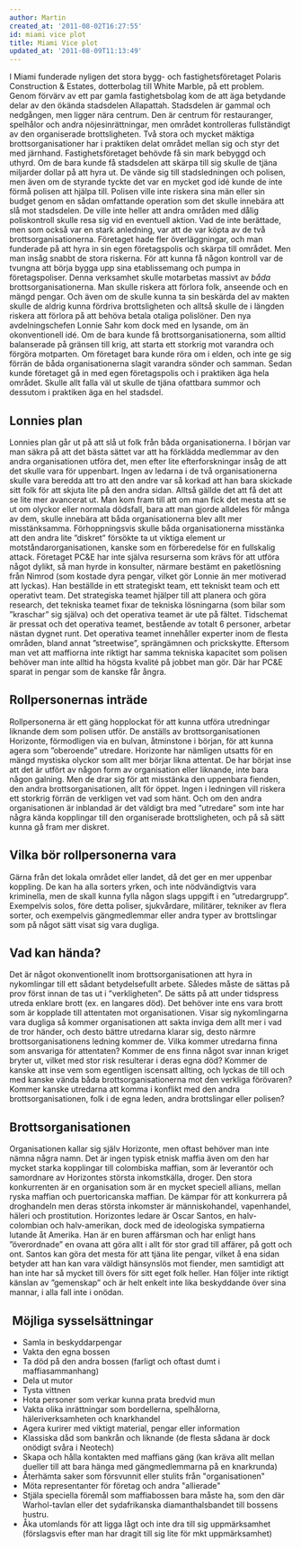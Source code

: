 ```yaml
---
author: Martin
created_at: '2011-08-02T16:27:55'
id: miami vice plot
title: Miami Vice plot
updated_at: '2011-08-09T11:13:49'
---
```

I Miami funderade nyligen det stora bygg- och fastighetsföretaget Polaris Construction & Estates, dotterbolag till White Marble, på ett problem. Genom förvärv av ett par gamla fastighetsbolag kom de att äga betydande delar av den ökända stadsdelen Allapattah. Stadsdelen är gammal och nedgången, men ligger nära centrum. Den är centrum för restauranger, spelhålor och andra nöjesinrättningar, men området kontrolleras fullständigt av den organiserade brottsligheten. Två stora och mycket mäktiga brottsorganisationer har i praktiken delat området mellan sig och styr det med järnhand. Fastighetsföretaget behövde få sin mark bebyggd och uthyrd. Om de bara kunde få stadsdelen att skärpa till sig skulle de tjäna miljarder dollar på att hyra ut. De vände sig till stadsledningen och polisen, men även om de styrande tyckte det var en mycket god idé kunde de inte förmå polisen att hjälpa till. Polisen ville inte riskera sina män eller sin budget genom en sådan omfattande operation som det skulle innebära att slå mot stadsdelen. De ville inte heller att andra områden med dålig poliskontroll skulle resa sig vid en eventuell aktion. Vad de inte berättade, men som också var en stark anledning, var att de var köpta av de två brottsorganisationerna. Företaget hade fler överläggningar, och man funderade på att hyra in sin egen företagspolis och skärpa till området. Men man insåg snabbt de stora riskerna. För att kunna få någon kontroll var de tvungna att börja bygga upp sina etablissemang och pumpa in företagspoliser. Denna verksamhet skulle motarbetas massivt av *båda* brottsorganisationerna. Man skulle riskera att förlora folk, anseende och en mängd pengar. Och även om de skulle kunna ta sin beskärda del av makten skulle de aldrig kunna fördriva brottsligheten och alltså skulle de i längden riskera att förlora på att behöva betala otaliga polislöner. Den nya avdelningschefen Lonnie Sahr kom dock med en lysande, om än okonventionell idé. Om de bara kunde få brottsorganisationerna, som alltid balanserade på gränsen till krig, att starta ett storkrig mot varandra och förgöra motparten. Om företaget bara kunde röra om i elden, och inte ge sig förrän de båda organisationerna slagit varandra sönder och samman. Sedan kunde företaget gå in med egen företagspolis och i praktiken äga hela området. Skulle allt falla väl ut skulle de tjäna ofattbara summor och dessutom i praktiken äga en hel stadsdel.

## Lonnies plan

Lonnies plan går ut på att slå ut folk från båda organisationerna. I början var man säkra på att det bästa sättet var att ha förklädda medlemmar av den andra organisationen utföra det, men efter lite efterforskningar insåg de att det skulle vara för uppenbart. Ingen av ledarna i de två organisationerna skulle vara beredda att tro att den andre var så korkad att han bara skickade sitt folk för att skjuta lite på den andra sidan. Alltså gällde det att få det att se lite mer avancerat ut. Man kom fram till att om man fick det mesta att se ut om olyckor eller normala dödsfall, bara att man gjorde alldeles för många av dem, skulle innebära att båda organisationerna blev allt mer misstänksamma. Förhoppningsvis skulle båda organisationerna misstänka att den andra lite ”diskret” försökte ta ut viktiga element ur motståndarorganisationen, kanske som en förberedelse för en fullskalig attack. Företaget PC&E har inte själva resurserna som krävs för att utföra något dylikt, så man hyrde in konsulter, närmare bestämt en paketlösning från Nimrod (som kostade dyra pengar, vilket gör Lonnie än mer motiverad att lyckas). Han beställde in ett strategiskt team, ett tekniskt team och ett operativt team. Det strategiska teamet hjälper till att planera och göra research, det tekniska teamet fixar de tekniska lösningarna (som bilar som ”kraschar” sig själva) och det operativa teamet är ute på fältet. Tidschemat är pressat och det operativa teamet, bestående av totalt 6 personer, arbetar nästan dygnet runt. Det operativa teamet innehåller experter inom de flesta områden, bland annat ”streetwise”, sprängämnen och prickskytte. Eftersom man vet att maffiorna inte riktigt har samma tekniska kapacitet som polisen behöver man inte alltid ha högsta kvalité på jobbet man gör. Där har PC&E sparat in pengar som de kanske får ångra.

## Rollpersonernas inträde

Rollpersonerna är ett gäng hopplockat för att kunna utföra utredningar liknande dem som polisen utför. De anställs av brottsorganisationen Horizonte, förmodligen via en bulvan, åtminstone i början, för att kunna agera som ”oberoende” utredare. Horizonte har nämligen utsatts för en mängd mystiska olyckor som allt mer börjar likna attentat. De har börjat inse att det är utfört av någon form av organisation eller liknande, inte bara någon galning. Men de drar sig för att misstänka den uppenbara fienden, den andra brottsorganisationen, allt för öppet. Ingen i ledningen vill riskera ett storkrig förrän de verkligen vet vad som hänt. Och om den andra organisationen är inblandad är det väldigt bra med ”utredare” som inte har några kända kopplingar till den organiserade brottsligheten, och på så sätt kunna gå fram mer diskret.

## Vilka bör rollpersonerna vara

Gärna från det lokala området eller landet, då det ger en mer uppenbar koppling. De kan ha alla sorters yrken, och inte nödvändigtvis vara kriminella, men de skall kunna fylla någon slags uppgift i en ”utredargrupp”. Exempelvis solos, före detta poliser, sjukvårdare, militärer, tekniker av flera sorter, och exempelvis gängmedlemmar eller andra typer av brottslingar som på något sätt visat sig vara dugliga.

## Vad kan hända?

Det är något okonventionellt inom brottsorganisationen att hyra in nykomlingar till ett sådant betydelsefullt arbete. Således måste de sättas på prov först innan de tas ut i ”verkligheten”. De sätts på att under tidspress utreda enklare brott (ex. en langares död). Det behöver inte ens vara brott som är kopplade till attentaten mot organisationen. Visar sig nykomlingarna vara dugliga så kommer organisationen att sakta inviga dem allt mer i vad de tror händer, och desto bättre utredarna klarar sig, desto närmre brottsorganisationens ledning kommer de. Vilka kommer utredarna finna som ansvariga för attentaten? Kommer de ens finna något svar innan kriget bryter ut, vilket med stor risk resulterar i deras egna död? Kommer de kanske att inse vem som egentligen iscensatt allting, och lyckas de till och med kanske vända båda brottsorganisationerna mot den verkliga förövaren? Kommer kanske utredarna att komma i konflikt med den andra brottsorganisationen, folk i de egna leden, andra brottslingar eller polisen?

## Brottsorganisationen

Organisationen kallar sig själv Horizonte, men oftast behöver man inte nämna några namn. Det är ingen typisk etnisk maffia även om den har mycket starka kopplingar till colombiska maffian, som är leverantör och samordnare av Horizontes största inkomstkälla, droger. Den stora konkurrenten är en organisation som är en mycket speciell allians, mellan ryska maffian och puertoricanska maffian. De kämpar för att konkurrera på droghandeln men deras största inkomster är människohandel, vapenhandel, häleri och prostitution. Horizontes ledare är Oscar Santos, en halv-colombian och halv-amerikan, dock med de ideologiska sympatierna lutande åt Amerika. Han är en buren affärsman och har enligt hans ”överordnade” en ovana att göra allt i allt för stor grad till affärer, på gott och ont. Santos kan göra det mesta för att tjäna lite pengar, vilket å ena sidan betyder att han kan vara väldigt hänsynslös mot fiender, men samtidigt att han inte har så mycket till övers för sitt eget folk heller. Han följer inte riktigt känslan av ”gemenskap” och är helt enkelt inte lika beskyddande över sina mannar, i alla fall inte i onödan.

##  **Möjliga sysselsättningar**

-   Samla in beskyddarpengar
-   Vakta den egna bossen
-   Ta död på den andra bossen (farligt och oftast dumt i maffiasammanhang)
-   Dela ut mutor
-   Tysta vittnen
-   Hota personer som verkar kunna prata bredvid mun
-   Vakta olika inrättningar som bordellerna, spelhålorna, häleriverksamheten och knarkhandel
-   Agera kurirer med viktigt material, pengar eller information
-   Klassiska dåd som bankrån och liknande (de flesta sådana är dock onödigt svåra i Neotech)
-   Skapa och hålla kontakten med maffians gäng (kan kräva allt mellan dueller till att bara hänga med gängmedlemmarna på en knarkrunda)
-   Återhämta saker som försvunnit eller stulits från "organisationen"
-   Möta representanter för företag och andra "allierade"
-   Stjäla speciella föremål som maffiabossen bara måste ha, som den där Warhol-tavlan eller det sydafrikanska diamanthalsbandet till bossens hustru.
-   Åka utomlands för att ligga lågt och inte dra till sig uppmärksamhet (förslagsvis efter man har dragit till sig lite för mkt uppmärksamhet)